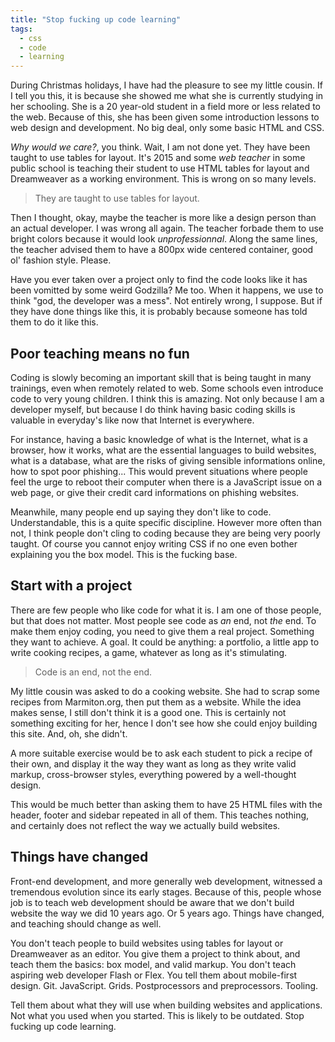 ```yaml
---
title: "Stop fucking up code learning"
tags:
  - css
  - code
  - learning
---
```


During Christmas holidays, I have had the pleasure to see my little cousin. If I tell you this, it is because she showed me what she is currently studying in her schooling. She is a 20 year-old student in a field more or less related to the web. Because of this, she has been given some introduction lessons to web design and development. No big deal, only some basic HTML and CSS.

*Why would we care?*, you think. Wait, I am not done yet. They have been taught to use tables for layout. It's 2015 and some *web teacher* in some public school is teaching their student to use HTML tables for layout and Dreamweaver as a working environment. This is wrong on so many levels.

> They are taught to use tables for layout.

Then I thought, okay, maybe the teacher is more like a design person than an actual developer. I was wrong all again. The teacher forbade them to use bright colors because it would look *unprofessionnal*. Along the same lines, the teacher advised them to have a 800px wide centered container, good ol' fashion style. Please.

Have you ever taken over a project only to find the code looks like it has been vomitted by some weird Godzilla? Me too. When it happens, we use to think "god, the developer was a mess". Not entirely wrong, I suppose. But if they have done things like this, it is probably because someone has told them to do it like this.

## Poor teaching means no fun

Coding is slowly becoming an important skill that is being taught in many trainings, even when remotely related to web. Some schools even introduce code to very young children. I think this is amazing. Not only because I am a developer myself, but because I do think having basic coding skills is valuable in everyday's like now that Internet is everywhere.

For instance, having a basic knowledge of what is the Internet, what is a browser, how it works, what are the essential languages to build websites, what is a database, what are the risks of giving sensible informations online, how to spot poor phishing... This would prevent situations where people feel the urge to reboot their computer when there is a JavaScript issue on a web page, or give their credit card informations on phishing websites.

Meanwhile, many people end up saying they don't like to code. Understandable, this is a quite specific discipline. However more often than not, I think people don't cling to coding because they are being very poorly taught. Of course you cannot enjoy writing CSS if no one even bother explaining you the box model. This is the fucking base.

## Start with a project

There are few people who like code for what it is. I am one of those people, but that does not matter. Most people see code as *an* end, not *the* end. To make them enjoy coding, you need to give them a real project. Something they want to achieve. A goal. It could be anything: a portfolio, a little app to write cooking recipes, a game, whatever as long as it's stimulating.

> Code is an end, not the end.

My little cousin was asked to do a cooking website. She had to scrap some recipes from Marmiton.org, then put them as a website. While the idea makes sense, I still don't think it is a good one. This is certainly not something exciting for her, hence I don't see how she could enjoy building this site. And, oh, she didn't.

A more suitable exercise would be to ask each student to pick a recipe of their own, and display it the way they want as long as they write valid markup, cross-browser styles, everything powered by a well-thought design.

This would be much better than asking them to have 25 HTML files with the header, footer and sidebar repeated in all of them. This teaches nothing, and certainly does not reflect the way we actually build websites.

## Things have changed

Front-end development, and more generally web development, witnessed a tremendous evolution since its early stages. Because of this, people whose job is to teach web development should be aware that we don't build website the way we did 10 years ago. Or 5 years ago. Things have changed, and teaching should change as well.

You don't teach people to build websites using tables for layout or Dreamweaver as an editor. You give them a project to think about, and teach them the basics: box model, and valid markup. You don't teach aspiring web developer Flash or Flex. You tell them about mobile-first design. Git. JavaScript. Grids. Postprocessors and preprocessors. Tooling.

Tell them about what they will use when building websites and applications. Not what you used when you started. This is likely to be outdated. Stop fucking up code learning.

